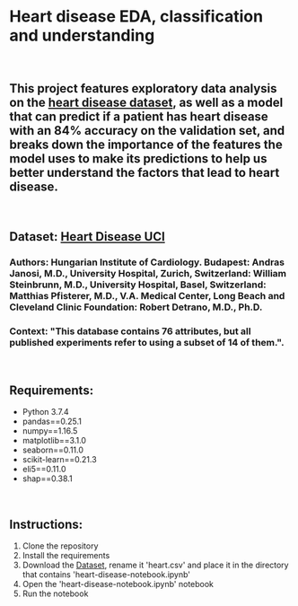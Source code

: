 # Heart disease EDA, classification and understanding

<br />

## This project features exploratory data analysis on the [heart disease dataset](https://www.kaggle.com/ronitf/heart-disease-uci), as well as a model that can predict if a patient has heart disease with an 84% accuracy on the validation set, and breaks down the importance of the features the model uses to make its predictions to help us better understand the factors that lead to heart disease.

<br />

## Dataset: [Heart Disease UCI](https://www.kaggle.com/ronitf/heart-disease-uci)
### Authors: Hungarian Institute of Cardiology. Budapest: Andras Janosi, M.D., University Hospital, Zurich, Switzerland: William Steinbrunn, M.D., University Hospital, Basel, Switzerland: Matthias Pfisterer, M.D., V.A. Medical Center, Long Beach and Cleveland Clinic Foundation: Robert Detrano, M.D., Ph.D. 
### Context: "This database contains 76 attributes, but all published experiments refer to using a subset of 14 of them.".

<br />

## Requirements:
 - Python 3.7.4
 - pandas==0.25.1
 - numpy==1.16.5
 - matplotlib==3.1.0
 - seaborn==0.11.0
 - scikit-learn==0.21.3
 - eli5==0.11.0
 - shap==0.38.1

<br />

## Instructions:
 1. Clone the repository
 2. Install the requirements
 3. Download the [Dataset](https://www.kaggle.com/ronitf/heart-disease-uci), rename it 'heart.csv' and place it in the directory that contains 'heart-disease-notebook.ipynb'
 4. Open the 'heart-disease-notebook.ipynb' notebook
 5. Run the notebook
